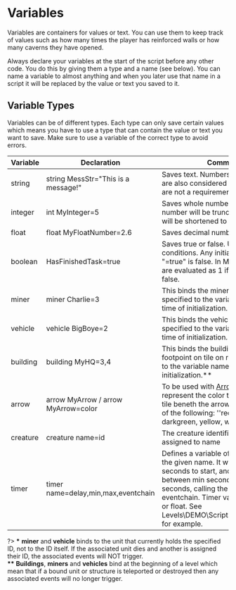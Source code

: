 # Variables

Variables are containers for values or text. You can use them to keep track of values such as how many times the player has reinforced walls or how many caverns they have opened.

Always declare your variables at the start of the script before any other code. You do this by giving them a type and a name (see below). You can name a variable to almost anything and when you later use that name in a script it will be replaced by the value or text you saved to it.

## Variable Types

Variables can be of different types. Each type can only save certain values which means you have to use a type that can contain the value or text you want to save. Make sure to use a variable of the correct type to avoid errors.

|Variable|Declaration|Comment|
|----|----|----|
|string|string MessStr="This is a message!"|Saves text. Numbers saved to strings are also considered text. Citations are not a requirement yet.
|integer|int MyInteger=5|Saves whole numbers. Any decimal number will be trunctuated I.eg. 2.9 will be shortened to just 2.|
|float|float MyFloatNumber=2.6|Saves decimal numbers.|
|boolean|HasFinishedTask=true|Saves true or false. Usable in conditions. Any initialization except "=true" is false. In Math events they are evaluated as 1 if true and 0 if false.|
|miner|miner Charlie=3|This binds the miner with the ID specified to the variable name at the time of initialization.*|
|vehicle|vehicle BigBoye=2|This binds the vehicle with the ID specified to the variable name at the time of initialization.*|
|building|building MyHQ=3,4|This binds the building with a footpoint on tile on row 3, column 4 to the variable name at the time of initialization.**|
|arrow|arrow MyArrow / arrow MyArrow=color|To be used with [Arrow Events](_pages/Events). Color represent the color to highlight the tile beneth the arrow and can be one of the following: ''red, green, blue, darkgreen, yellow, white, black''|
|creature|creature name=id|The creature identified by id is assigned to name|ex: creature PetMonster=5   Id's are from the creature section, the ID= field.|
|timer|timer name=delay,min,max,eventchain|Defines a variable of type timer with the given name. It will wait delay seconds to start, and will fire between min seconds and max seconds, calling the given eventchain. Timer values can be int or float. See Levels\DEMO\Scripts\demotimers.dat for example.|


?> **\*** **miner** and **vehicle** binds to the unit that currently holds the specified ID, not to the ID itself. If the associated unit dies and another is assigned their ID, the associated events will NOT trigger.<br>**\*\*** **Buildings**, **miners** and **vehicles** bind at the beginning of a level which mean that if a bound unit or structure is teleported or destroyed then any associated events will no longer trigger.
